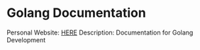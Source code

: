 # Golang Documentation

Personal Website: [HERE](https://www.alibaihaqi.com)
Description: Documentation for Golang Development